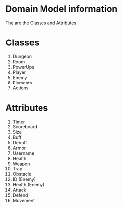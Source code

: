 # Domain Model information

The are the Classes and Attributes

# Classes

1. Dungeon
2. Room
3. PowerUps
4. Player
5. Enemy
6. Elements
7. Actions


# Attributes

1. Timer
2. Scoreboard
3. Size
4. Buff
5. Debuff
6. Armor
7. Username
8. Health
9. Weapon
10. Trap
11. Obstacle
12. ID (Enemy)
13. Health (Enemy)
14. Attack
15. Defend
16. Movement
